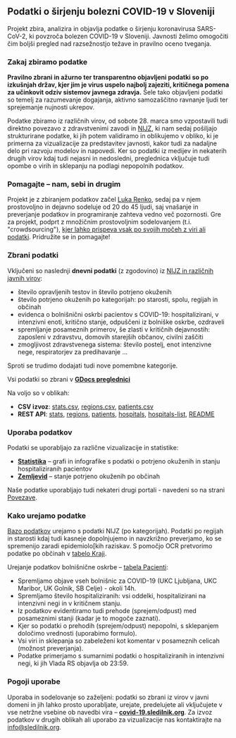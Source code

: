 ## Podatki o širjenju bolezni COVID-19 v Sloveniji

Projekt zbira, analizira in objavlja podatke o širjenju koronavirusa SARS-CoV-2, ki povzroča bolezen COVID-19 v Sloveniji. Javnosti želimo omogočiti čim boljši pregled nad razsežnostjo težave in pravilno oceno tveganja.

### Zakaj zbiramo podatke

**Pravilno zbrani in ažurno ter transparentno objavljeni podatki so po izkušnjah držav, kjer jim je virus uspelo najbolj zajeziti, kritičnega pomena za učinkovit odziv sistemov javnega zdravja.** Šele tako objavljeni podatki so temelj za razumevanje dogajanja, aktivno samozaščitno ravnanje ljudi ter sprejemanje nujnosti ukrepov.

Podatke zbiramo iz različnih virov, od sobote 28. marca smo vzpostavili tudi direktno povezavo z zdravstvenimi zavodi in [NIJZ](https://www.nijz.si/), ki nam sedaj pošiljajo strukturirane podatke, ki jih potem validiramo in oblikujemo v obliko, ki je primerna za vizualizacije za predstavitev javnosti, kakor tudi za nadaljne delo pri razvoju modelov in napovedi. Ker so podatki iz medijev in nekaterih  drugih virov kdaj tudi nejasni in nedosledni, preglednica vključuje tudi opombe o virih in sklepanju na podlagi nepopolnih podatkov.

### Pomagajte – nam, sebi in drugim
Projekt je z zbiranjem podatkov začel [Luka Renko](https://twitter.com/LukaRenko), sedaj pa v njem prostovoljno in dejavno sodeluje od 20 do 45 ljudi, saj vnašanje in preverjanje podatkov in programiranje zahteva vedno več pozornosti. Gre za projekt, podprt z množičnim prostovoljnim sodelovanjem (t.i. "crowdsourcing"), [kjer lahko prispeva vsak po svojih močeh z viri ali podatki](#/team). Pridružite se in pomagajte!

### Zbrani podatki 

Vključeni so naslednji **dnevni podatki** (z zgodovino) iz [NIJZ in različnih javnih virov](#/sources):

-   število opravljenih testov in število potrjeno okuženih
-   število potrjeno okuženih po kategorijah: po starosti, spolu, regijah in občinah
-   evidenca o bolnišnični oskrbi pacientov s COVID-19: hospitalizirani, v intenzivni enoti, kritično stanje, odpuščeni iz bolniške oskrbe, ozdraveli
-   spremljanje posameznih primerov, še zlasti v kritičnih dejavnostih: zaposleni v zdravstvu, domovih starejših občanov, civilni zaščiti
-   zmogljivost zdravstvenega sistema: število postelj, enot intenzivne nege, respiratorjev za predihavanje ...

Sproti se trudimo dodajati tudi nove pomembne kategorije.

Vsi podatki so zbrani v [**GDocs preglednici**](https://docs.google.com/spreadsheets/d/1N1qLMoWyi3WFGhIpPFzKsFmVE0IwNP3elb_c18t2DwY/edit#gid=0)

Na voljo so v oblikah:
-   **CSV izvoz**: [stats.csv](https://github.com/slo-covid-19/data/blob/master/csv/stats.csv), [regions.csv](https://github.com/slo-covid-19/data/blob/master/csv/regions.csv), [patients.csv](https://github.com/slo-covid-19/data/blob/master/csv/patients.csv)
-   **REST API**: [stats](https://covid19.rthand.com/api/stats), [regions](https://covid19.rthand.com/api/regions), [patients](https://covid19.rthand.com/api/patients), [hospitals](https://covid19.rthand.com/api/hospitals), [hospitals-list](https://covid19.rthand.com/api/hospitals-list), [README](https://github.com/slo-covid-19/data-api/blob/master/README.md)

### Uporaba podatkov
Podatki se uporabljajo za različne vizualizacije in statistike:

-   [**Statistika**](#/stats) – grafi in infografike s podatki o potrjeno okuženih in stanju hospitaliziranih pacientov
-   [**Zemljevid**](#/map) – stanje potrjeno okuženih po občinah

Naše podatke uporabljajo tudi nekateri drugi portali - navedeni so na strani [Povezave](#/links).

### Kako urejamo podatke

[Bazo podatkov](https://docs.google.com/spreadsheets/d/1N1qLMoWyi3WFGhIpPFzKsFmVE0IwNP3elb_c18t2DwY/edit#gid=0) urejamo s podatki NIJZ (po kategorijah). Podatki po regijah in starosti kdaj tudi kasneje dopolnjujemo in navzkrižno preverjamo, ko se spremenijo zaradi epidemiolo[kih raziskav. S pomočjo OCR pretvorimo podatke po občinah v [tabelo Kraji](https://docs.google.com/spreadsheets/d/1N1qLMoWyi3WFGhIpPFzKsFmVE0IwNP3elb_c18t2DwY/edit#gid=598557107).

Urejanje podatkov bolnišnične oskrbe – [tabela Pacienti](https://docs.google.com/spreadsheets/d/1N1qLMoWyi3WFGhIpPFzKsFmVE0IwNP3elb_c18t2DwY/edit#gid=918589010):

-   Spremljamo objave vseh bolnišnic za COVID-19 (UKC Ljubljana, UKC Maribor, UK Golnik, SB Celje) - okoli 14h.
-   Spremljamo število hospitaliziranih: vsi oddelki, hospitalizirani na intenzivni negi in v kritičnem stanju.
-   Iz podatkov evidentiramo tudi prehode (sprejem/odpust) med posameznimi stanji (kadar je to mogoče zaznati).
-   Kjer so podatki o prehodih (sprejem/odpust) nepopolni, s sklepanjem določimo vrednosti (uporabimo formulo).
-   Vsi viri in sklepanja so zabeleženi kot komentar v posameznih celicah (možnost preverjanja).
-   Podatke primerjamo s sumarnimi podatki o hospitaliziranih in intenzivni negi, ki jih Vlada RS objavlja ob 23:59.

### Pogoji uporabe

Uporaba in sodelovanje so zaželjeni: podatki so zbrani iz virov v javni domeni in jih lahko prosto uporabljate, urejate, predelujete ali vključujete v vse netržne vsebine ob navedbi vira – [**covid-19.sledilnik.org**](http://covid-19.sledilnik.org/).
Za izvoz podatkov v drugih oblikah ali uporabo za vizualizacije nas kontaktirajte na info@sledilnik.org.
